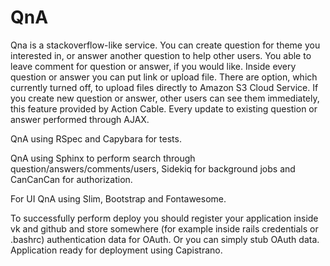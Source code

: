 # QnA

Qna is a stackoverflow-like service. You can create question for theme you interested in, or answer another question to help other users.
You able to leave comment for question or answer, if you would like.
Inside every question or answer you can put link or upload file. There are option, which currently turned off, to upload files directly to Amazon S3 Cloud Service.
If you create new question or answer, other users can see them immediately, this feature provided by Action Cable.
Every update to existing question or answer performed through AJAX.

QnA using RSpec and Capybara for tests.

QnA using Sphinx to perform search through question/answers/comments/users, Sidekiq for background jobs and CanCanCan for authorization.

For UI QnA using Slim, Bootstrap and Fontawesome.

To successfully perform deploy you should register your application inside vk and github and store somewhere (for example inside rails credentials or .bashrc) authentication data for OAuth. Or you can simply stub OAuth data. Application ready for deployment using Capistrano.
